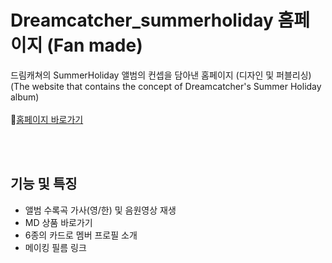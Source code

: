 # Dreamcatcher_summerholiday 홈페이지 (Fan made)
드림캐쳐의 SummerHoliday 앨범의 컨셉을 담아낸 홈페이지 (디자인 및 퍼블리싱)<br>
(The website that contains the concept of Dreamcatcher's Summer Holiday album)<br><br>
📌[홈페이지 바로가기](https://fold6.github.io/dreamcatcher_summerholiday_hp/)<br>

<br>
<br>

## 기능 및 특징
- 앨범 수록곡 가사(영/한) 및 음원영상 재생
- MD 상품 바로가기
- 6종의 카드로 멤버 프로필 소개
- 메이킹 필름 링크

